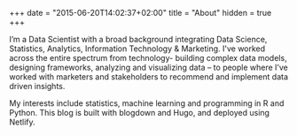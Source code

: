 +++
date = "2015-06-20T14:02:37+02:00"
title = "About"
hidden = true
+++


I’m a Data Scientist with a broad background integrating Data Science, Statistics, Analytics, Information Technology & Marketing. I've worked across the entire spectrum from technology- building complex data models, designing frameworks, analyzing and visualizing data – to people where I’ve worked with marketers and stakeholders to recommend and implement data driven insights. 

My interests include statistics, machine learning and programming in R and Python. This blog is built with blogdown and Hugo, and deployed using Netlify. 
